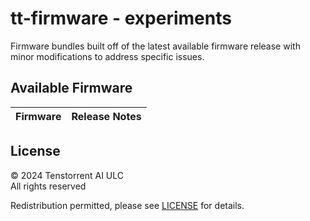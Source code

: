 # tt-firmware - experiments
Firmware bundles built off of the latest available firmware release with minor modifications to address specific issues.

## Available Firmware

| Firmware | Release Notes |
| --- | --- | 


## License
© 2024 Tenstorrent AI ULC<br/>
All rights reserved

Redistribution permitted, please see [LICENSE](LICENSE) for details.
